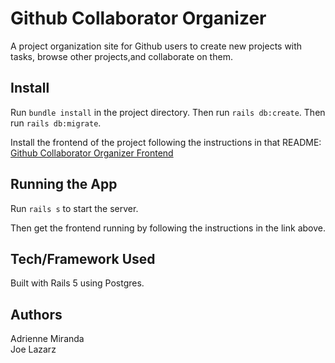 Github Collaborator Organizer
========================

A project organization site for Github users to create new projects with tasks, browse other projects,and collaborate on them.

## Install

Run `bundle install` in the project directory.
Then run `rails db:create`.
Then run `rails db:migrate`.

Install the frontend of the project following the instructions in that README: [Github Collaborator Organizer Frontend](https://github.com/joelazarz/react-mod-4-project)

## Running the App

Run `rails s` to start the server.

Then get the frontend running by following the instructions in the link above. 

## Tech/Framework Used

Built with Rails 5 using Postgres.

## Authors

Adrienne Miranda  
Joe Lazarz



